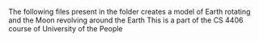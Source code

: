 The following files present in the folder creates a model of Earth
rotating and the Moon revolving around the Earth
This is a part of the CS 4406 course of University of the People